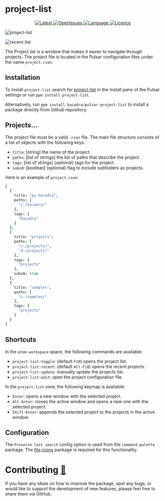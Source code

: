 # project-list

<p align="center">
  <a href="https://github.com/bacadra/pulsar-project-list/tags">
  <img src="https://img.shields.io/github/v/tag/bacadra/pulsar-project-list?style=for-the-badge&label=Latest&color=blue" alt="Latest">
  </a>
  <a href="https://github.com/bacadra/pulsar-project-list/issues">
  <img src="https://img.shields.io/github/issues-raw/bacadra/pulsar-project-list?style=for-the-badge&color=blue" alt="OpenIssues">
  </a>
  <a href="https://github.com/bacadra/pulsar-project-list/blob/master/package.json">
  <img src="https://img.shields.io/github/languages/top/bacadra/pulsar-project-list?style=for-the-badge&color=blue" alt="Language">
  </a>
  <a href="https://github.com/bacadra/pulsar-project-list/blob/master/LICENSE">
  <img src="https://img.shields.io/github/license/bacadra/pulsar-project-list?style=for-the-badge&color=blue" alt="Licence">
  </a>
</p>

![project-list](https://github.com/bacadra/pulsar-project-list/raw/master/assets/project-list.png)

![recent-list](https://github.com/bacadra/pulsar-project-list/raw/master/assets/recent-list.png)

The Project list is a window that makes it easier to navigate through projects. The project file is located in the Pulsar configuration files under the name `project.cson`.

## Installation

To install `project-list` search for [project-list](https://web.pulsar-edit.dev/packages/project-list) in the Install pane of the Pulsar settings or run `ppm install project-list`.

Alternatively, run `ppm install bacadra/pulsar-project-list` to install a package directly from Github repository.

## Projects...

The project file must be a valid `.cson` file. The main file structure consists of a list of objects with the following keys:

* `title`: [string] the name of the project.
* `paths`: [list of strings] the list of paths that describe the project.
* `tags`: [list of strings] (optional) tags for the project.
* `subsQ`: [boolean] (optional) flag to include subfolders as projects.

Here is an example of `project.cson`:

```cson
[
  {
    title: "py-bacadra",
    paths: [
      "c:/bacadra/"
    ],
    tags: [
      "bacadra"
    ]
  },
  {
    title: "projects",
    paths: [
      "c:/projects/",
      "d:/projects/"
    ],
    tags: [
      "projects"
    ],
    subsQ: true
  },
  {
    title: "samples",
    paths: [
      "c:/samples/"
    ],
    tags: [
      "projects"
    ]
  }
]
```

## Shortcuts

In the `atom-workspace` space, the following commands are available:

* `project-list:toggle`: (default `F10`) opens the project list.
* `project-list:recent`: (default `Alt-F10`) opens the recent projects.
* `project-list:update`: manually update the projects list.
* `project-list:edit`: open the project configuration file.

In the `project-list` view, the following keymap is available:

* `Enter`: opens a new window with the selected project.
* `Alt-Enter`: closes the active window and opens a new one with the selected project.
* `Shift-Enter`: appends the selected project to the projects in the active window

## Configuration

The `Preserve last search` config option is used from the `command-palette` package. The [file-icons](https://github.com/file-icons/atom) package is required for this functionality.

# Contributing [🍺](https://www.buymeacoffee.com/asiloisad)

If you have any ideas on how to improve the package, spot any bugs, or would like to support the development of new features, please feel free to share them via GitHub.
